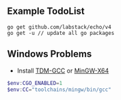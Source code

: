 ## Example TodoList

```shell
go get github.com/labstack/echo/v4
go get -u // update all go packages
```

## Windows Problems

- Install [TDM-GCC](https://jmeubank.github.io/tdm-gcc/) or [MinGW-X64](https://www.mingw-w64.org)

```powershell
$env:CGO_ENABLED=1
$env:CC="toolchains/mingw/bin/gcc"
```
